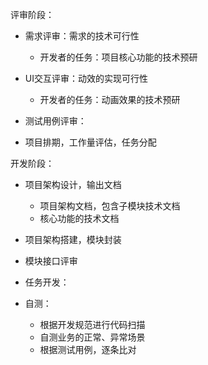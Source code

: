 
评审阶段：

- 需求评审：需求的技术可行性
  - 开发者的任务：项目核心功能的技术预研

-  UI交互评审：动效的实现可行性
   - 开发者的任务：动画效果的技术预研

-  测试用例评审：

-  项目排期，工作量评估，任务分配

开发阶段：

- 项目架构设计，输出文档
  -  项目架构文档，包含子模块技术文档
  -  核心功能的技术文档
 
- 项目架构搭建，模块封装

- 模块接口评审

- 任务开发：

- 自测：
  - 根据开发规范进行代码扫描
  - 自测业务的正常、异常场景
  - 根据测试用例，逐条比对
